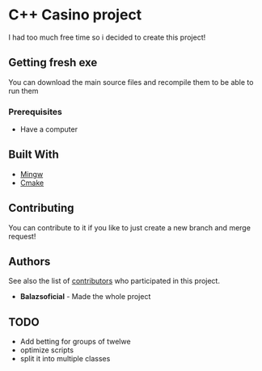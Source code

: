 
# C++ Casino project

I had too much free time so i decided to create this project!

## Getting fresh exe

You can download the main source files and recompile them to be able to run them
### Prerequisites

- Have a computer

## Built With
- [Mingw](https://www.mingw-w64.org)
- [Cmake](https://cmake.org)


## Contributing

You can contribute to it if you like to just create a new branch and merge request!
## Authors

See also the list of
[contributors](https://github.com/Balazsoficial/Casino/graphs/contributors)
who participated in this project.

- **Balazsoficial** - Made the whole project

## TODO
 - Add betting for groups of twelwe
 - optimize scripts
 - split it into multiple classes

